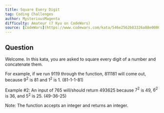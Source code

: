```yaml
---
title: Square Every Digit
tag: Coding Challenges
author: MysteriousMagenta
difficulty: Amateur (7 Kyu on CodeWars)
source: [CodeWars](https://www.codewars.com/kata/546e2562b03326a88e000020)
---
```


## Question

Welcome. In this kata, you are asked to square every digit of a number and concatenate them.

For example, if we run 9119 through the function, 811181 will come out, because $9^2$ is 81 and $1^2$ is 1. (81-1-1-81)

Example #2: An input of 765 will/should return 493625 because $7^2$ is 49, $6^2$ is 36, and $5^2$ is 25. (49-36-25)

Note: The function accepts an integer and returns an integer.
